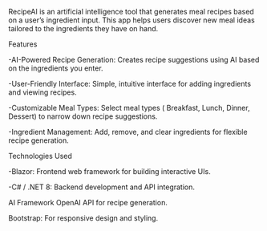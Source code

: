 RecipeAI is an artificial intelligence tool that generates meal recipes based on a user’s ingredient input. 
This app helps users discover new meal ideas tailored to the ingredients they have on hand.

Features

-AI-Powered Recipe Generation: Creates recipe suggestions using AI based on the ingredients you enter.

-User-Friendly Interface: Simple, intuitive interface for adding ingredients and viewing recipes.

-Customizable Meal Types: Select meal types ( Breakfast, Lunch, Dinner, Dessert) to narrow down recipe suggestions.

-Ingredient Management: Add, remove, and clear ingredients for flexible recipe generation.

Technologies Used

-Blazor: Frontend web framework for building interactive UIs.

-C# / .NET 8: Backend development and API integration.

AI Framework OpenAI API for recipe generation.

Bootstrap: For responsive design and styling.

